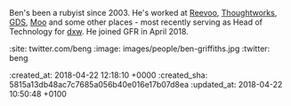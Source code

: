 Ben's been a rubyist since 2003. He's worked at [Reevoo][reevoo], [Thoughtworks][thoughtworks],
[GDS][gds], [Moo][moo] and some other places - most recently serving as Head of Technology
for [dxw][dxw]. He joined GFR in April 2018.

[reevoo]: http://reevoo.com
[thoughtworks]: https://thoughtworks.com
[gds]: https://github.com/alphagov
[dxw]: https://dxw.com
[moo]: https://moo.com

:site: twitter.com/beng
:image: images/people/ben-griffiths.jpg
:twitter: beng

:created_at: 2018-04-22 12:18:10 +0000
:created_sha: 5815a13db48ac7c7685a056b40e016e17b07d8ea
:updated_at: 2018-04-22 10:50:48 +0100
